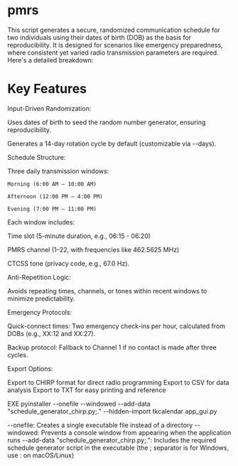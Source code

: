 # pmrs

This script generates a secure, randomized communication schedule for two individuals using their dates of birth (DOB) as the basis for reproducibility. It is designed for scenarios like emergency preparedness, where consistent yet varied radio transmission parameters are required. Here's a detailed breakdown:

# Key Features
Input-Driven Randomization:

  Uses dates of birth to seed the random number generator, ensuring reproducibility.

  Generates a 14-day rotation cycle by default (customizable via --days).

Schedule Structure:

  Three daily transmission windows:

    Morning (6:00 AM – 10:00 AM)

    Afternoon (12:00 PM – 4:00 PM)

    Evening (7:00 PM – 11:00 PM)

Each window includes:

  Time slot (5-minute duration, e.g., 06:15 - 06:20)

  PMRS channel (1–22, with frequencies like 462.5625 MHz)

  CTCSS tone (privacy code, e.g., 67.0 Hz).

Anti-Repetition Logic:

  Avoids repeating times, channels, or tones within recent windows to minimize predictability.

Emergency Protocols:

  Quick-connect times: Two emergency check-ins per hour, calculated from DOBs (e.g., XX:12 and XX:27).

  Backup protocol: Fallback to Channel 1 if no contact is made after three cycles.

Export Options:

  Export to CHIRP format for direct radio programming
  Export to CSV for data analysis
  Export to TXT for easy printing and reference

EXE
pyinstaller --onefile --windowed --add-data "schedule_generator_chirp.py;." --hidden-import tkcalendar app_gui.py

--onefile: Creates a single executable file instead of a directory
--windowed: Prevents a console window from appearing when the application runs
--add-data "schedule_generator_chirp.py;.": Includes the required schedule generator script in the executable (the ; separator is for Windows, use : on macOS/Linux)

